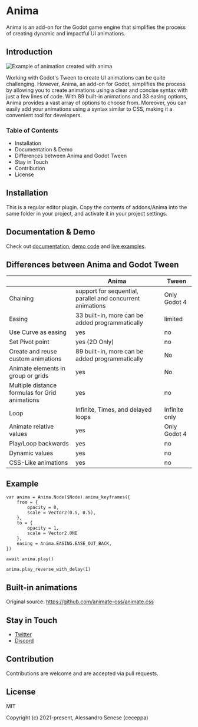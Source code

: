 # Anima

Anima is an add-on for the Godot game engine that simplifies the process of creating dynamic and impactful UI animations.

## Introduction

![Example of animation created with anima](https://anima.ceceppa.me/anima.gif)

Working with Godot's Tween to create UI animations can be quite challenging.
However, Anima, an add-on for Godot, simplifies the process by allowing you to create animations using a clear and concise syntax with just a few lines of code.
With 89 built-in animations and 33 easing options, Anima provides a vast array of options to choose from.
Moreover, you can easily add your animations using a syntax similar to CSS, making it a convenient tool for developers.

### Table of Contents

- Installation
- Documentation & Demo
- Differences between Anima and Godot Tween
- Stay in Touch
- Contribution
- License

## Installation

This is a regular editor plugin. Copy the contents of addons/Anima into the same folder in your project, and activate it in your project settings.

## Documentation & Demo

Check out [documentation](https://anima.ceceppa.me/docs/), [demo code](https://github.com/ceceppa/anima-demos) and [live examples](https://anima.ceceppa.me/demo).

## Differences between Anima and Godot Tween

|                                                | Anima                                                      | Tween         |
| ---------------------------------------------- | ---------------------------------------------------------- | ------------- |
| Chaining                                       | support for sequential, parallel and concurrent animations | Only Godot 4  |
| Easing                                         | 33 built-in, more can be added programmatically            | limited       |
| Use Curve as easing                            | yes                                                        | no            |
| Set Pivot point                                | yes (2D Only)                                              | no            |
| Create and reuse custom animations             | 89 built-in, more can be added programmatically            | No            |
| Animate elements in group or grids             | yes                                                        | No            |
| Multiple distance formulas for Grid animations | yes                                                        | no            |
| Loop                                           | Infinite, Times, and delayed loops                         | Infinite only |
| Animate relative values                        | yes                                                        | Only Godot 4  |
| Play/Loop backwards                            | yes                                                        | no            |
| Dynamic values                                 | yes                                                        | no            |
| CSS-Like animations                            | yes                                                        | no            |

## Example

```gdscript
var anima = Anima.Node($Node).anima_keyframes({
    from = {
        opacity = 0,
        scale = Vector2(0.5, 0.5),
    },
    to = {
        opacity = 1,
        scale = Vector2.ONE
    },
    easing = Anima.EASING.EASE_OUT_BACK,
})

await anima.play()

anima.play_reverse_with_delay(1)
```

## Built-in animations

Original source: https://github.com/animate-css/animate.css

## Stay in Touch

- [Twitter](https://twitter.com/ceceppa)
- [Discord](https://discord.gg/zgtF3us5yN)

## Contribution

Contributions are welcome and are accepted via pull requests.

## License

MIT

Copyright (c) 2021-present, Alessandro Senese (ceceppa)
